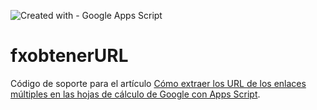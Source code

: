 ![Created with - Google Apps Script](https://img.shields.io/static/v1?label=Created+with&message=Google+Apps+Script&color=blue)

# fxobtenerURL

Código de soporte para el artículo [Cómo extraer los URL de los enlaces múltiples en las hojas de cálculo de Google con Apps Script](https://pablofelip.online/fx-personalizada-gas-extraer-url-enlaces-hdc/).
